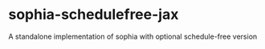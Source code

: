 # sophia-schedulefree-jax
A standalone implementation of sophia with optional schedule-free version
